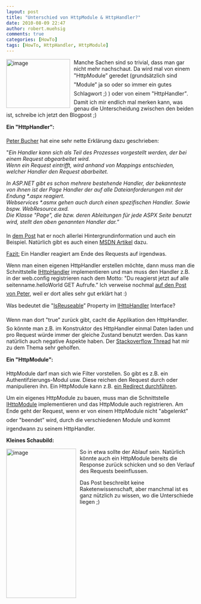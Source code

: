 ```yaml
---
layout: post
title: "Unterschied von HttpModule & HttpHandler?"
date: 2010-08-09 22:47
author: robert.muehsig
comments: true
categories: [HowTo]
tags: [HowTo, HttpHandler, HttpModule]
---
```

<p><a href="{{BASE_PATH}}/assets/wp-images/image1032.png"><img style="border-bottom: 0px; border-left: 0px; margin: 0px 10px 0px 0px; display: inline; border-top: 0px; border-right: 0px" title="image" border="0" alt="image" align="left" src="{{BASE_PATH}}/assets/wp-images/image_thumb216.png" width="170" height="130" /></a>Manche Sachen sind so trivial, dass man gar nicht mehr nachschaut. Da wird mal von einem "HttpModule” geredet (grundsätzlich sind "Module” ja so oder so immer ein gutes Schlagwort ;) ) oder von einem "HttpHandler”. Damit ich mir endlich mal merken kann, was genau die Unterscheidung zwischen den beiden ist, schreibe ich jetzt den Blogpost ;)</p> <!--more-->  <p><strong>Ein "HttpHandler”:</strong></p>  <p><a href="http://www.aspnetzone.de/blogs/peterbucher/">Peter Bucher</a> hat eine sehr nette Erklärung dazu geschrieben: </p>  <p>"<em>Ein Handler kann sich als Teil des Prozesses vorgestellt werden, der bei einem Request abgearbeitet wird.      <br />Wenn ein Request eintrifft, wird anhand von Mappings entschieden, welcher Handler den Request abarbeitet. </em></p>  <p><em>In ASP.NET gibt es schon mehrere bestehende Handler, der bekannteste von ihnen ist der Page Handler der auf alle Dateianforderungen mit der Endung *.aspx reagiert.      <br />Webservices *.asmx gehen auch durch einen spezifischen Handler. Sowie bspw. WebResource.axd.       <br />Die Klasse &quot;Page&quot;, die bzw. deren Ableitungen für jede ASPX Seite benutzt wird, stellt den oben genannten Handler dar.</em>”</p>  <p>In <a href="http://www.aspnetzone.de/blogs/peterbucher/archive/2007/11/20/daten-mit-asp-net-zum-client-schicken-oder-wieso-eigentlich-httphandler.aspx">dem Post</a> hat er noch allerlei Hintergrundinformation und auch ein Beispiel. Natürlich gibt es auch einen <a href="http://msdn.microsoft.com/de-de/library/ms227675(VS.80).aspx">MSDN Artikel</a> dazu.</p>  <p><u>Fazit:</u> Ein Handler reagiert am Ende des Requests auf irgendwas. </p>  <p>Wenn man einen eigenen HttpHandler erstellen möchte, dann muss man die Schnittstelle <a href="http://msdn.microsoft.com/de-de/library/7ezc17x8.aspx">IHttpHandler</a> implementieren und man muss den Handler z.B. in der web.config registrieren nach dem Motto: "Du reagierst jetzt auf alle seitenname.helloWorld GET Aufrufe.” Ich verweise nochmal <a href="http://www.aspnetzone.de/blogs/peterbucher/archive/2007/11/20/daten-mit-asp-net-zum-client-schicken-oder-wieso-eigentlich-httphandler.aspx">auf den Post von Peter</a>, weil er dort alles sehr gut erklärt hat :)</p>  <p>Was bedeutet die "<a href="http://msdn.microsoft.com/de-de/library/system.web.ihttphandler.isreusable.aspx">IsReuseable</a>” Property im <a href="http://msdn.microsoft.com/de-de/library/7ezc17x8.aspx">IHttpHandler</a> Interface?</p>  <p>Wenn man dort "true” zurück gibt, cacht die Applikation den HttpHandler. So könnte man z.B. im Konstruktor des HttpHandler einmal Daten laden und pro Request würde immer der gleiche Zustand benutzt werden. Das kann natürlich auch negative Aspekte haben. Der <a href="http://stackoverflow.com/questions/539302/significance-of-bool-isreusable-in-http-handler-interface">Stackoverflow Thread</a> hat mir zu dem Thema sehr geholfen.</p>  <p><strong>Ein "HttpModule”:</strong></p>  <p>HttpModule darf man sich wie Filter vorstellen. So gibt es z.B. ein Authentifzierungs-Modul usw. Diese reichen den Request durch oder manipulieren ihn. Ein HttpModule kann z.B. <a href="http://code-inside.de/blog/2009/10/14/howto-ein-httpmodule-zum-redirecten-nutzen/">ein Redirect durchführen</a>. </p>  <p>Um ein eigenes HttpModule zu bauen, muss man die Schnittstelle <a href="http://msdn.microsoft.com/de-de/library/system.web.ihttpmodule.aspx">IHttpModule</a> implementieren und das HttpModule auch registrieren. Am Ende geht der Request, wenn er von einem HttpModule nicht "abgelenkt” oder "beendet” wird, durch die verschiedenen Module und kommt irgendwann zu seinem HttpHandler.</p>  <p><strong>Kleines Schaubild:</strong></p>  <p><a href="{{BASE_PATH}}/assets/wp-images/image1033.png"><img style="border-bottom: 0px; border-left: 0px; margin: 0px 10px 0px 0px; display: inline; border-top: 0px; border-right: 0px" title="image" border="0" alt="image" align="left" src="{{BASE_PATH}}/assets/wp-images/image_thumb217.png" width="186" height="398" /></a> </p>  <p>So in etwa sollte der Ablauf sein. Natürlich könnte auch ein HttpModule bereits die Response zurück schicken und so den Verlauf des Requests beeinflussen.</p>  <p>Das Post beschreibt keine Raketenwissenschaft, aber manchmal ist es ganz nützlich zu wissen, wo die Unterschiede liegen ;)</p>
